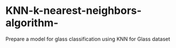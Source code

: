 # KNN-k-nearest-neighbors-algorithm-
Prepare a model for glass classification using KNN for Glass dataset
